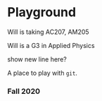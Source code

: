 # Playground

Will is taking AC207, AM205

Will is a G3 in Applied Physics

show new line here?

A place to play with `git`.

### Fall 2020

